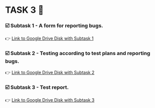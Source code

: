 # TASK 3 🐞

### ☑️ Subtask 1 - A form for reporting bugs.
👉 [Link to Google Drive Disk with Subtask 1](https://docs.google.com/spreadsheets/d/1avJS2puDxlZAwbHyocHoqSF2nmZBbasVCKWK2s5V4C4/edit#gid=0)

### ☑️ Subtask 2 - Testing according to test plans and reporting bugs.
👉 [Link to Google Drive Disk with Subtask 2](https://docs.google.com/spreadsheets/d/1XJAE5RXNxEZNF6pUqKIkV7mDQfn1y6awz9Qq3oigNvo/edit#gid=0)

### ☑️ Subtask 3 - Test report.
👉 [Link to Google Drive Disk with Subtask 3](https://docs.google.com/document/d/10qzAqyqYqPUVxmw-TunMaJNJh9bce_4OZtTP8IZ1484/edit)

